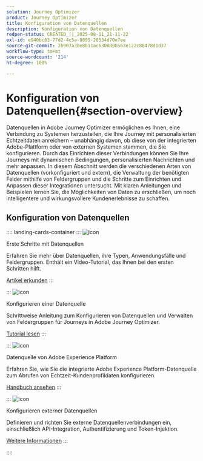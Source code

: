 ```yaml
---
solution: Journey Optimizer
product: Journey Optimizer
title: Konfiguration von Datenquellen
description: Konfiguration von Datenquellen
redpen-status: CREATED_||_2025-08-11_21-11-22
exl-id: e940bc83-77d2-4c5a-9895-20534d70e7ee
source-git-commit: 2b907a3be8b11ac6308d0b563e122c88478d1d37
workflow-type: tm+mt
source-wordcount: '214'
ht-degree: 100%

---
```


# Konfiguration von Datenquellen{#section-overview}

Datenquellen in Adobe Journey Optimizer ermöglichen es Ihnen, eine Verbindung zu Systemen herzustellen, die Ihre Journey mit personalisierten Echtzeitdaten anreichern – unabhängig davon, ob diese von der integrierten Adobe-Plattform oder von externen Systemen stammen, die Sie konfigurieren. Durch das Einrichten dieser Verbindungen können Sie Ihre Journeys mit dynamischen Bedingungen, personalisierten Nachrichten und mehr anpassen. In diesem Abschnitt werden die verschiedenen Arten von Datenquellen (vorkonfiguriert und extern), die Verwaltung der benötigten Felder mithilfe von Feldergruppen und die Schritte zum Einrichten und Anpassen dieser Integrationen untersucht. Mit klaren Anleitungen und Beispielen lernen Sie, die Möglichkeiten von Daten zu erschließen, um noch intelligentere und wirkungsvollere Kundenerlebnisse zu schaffen.

## Konfiguration von Datenquellen

:::: landing-cards-container
:::
![icon](https://cdn.experienceleague.adobe.com/icons/circle-play.svg?lang=de)

Erste Schritte mit Datenquellen

Erfahren Sie mehr über Datenquellen, ihre Typen, Anwendungsfälle und Feldergruppen. Enthält ein Video-Tutorial, das Ihnen bei den ersten Schritten hilft.

[Artikel erkunden](../using/datasource/about-data-sources.md)
:::

:::
![icon](https://cdn.experienceleague.adobe.com/icons/gear.svg?lang=de)

Konfigurieren einer Datenquelle

Schrittweise Anleitung zum Konfigurieren von Datenquellen und Verwalten von Feldergruppen für Journeys in Adobe Journey Optimizer.

[Tutorial lesen](../using/datasource/configure-data-sources.md)
:::

:::
![icon](https://cdn.experienceleague.adobe.com/icons/puzzle-piece.svg?lang=de)

Datenquelle von Adobe Experience Platform

Erfahren Sie, wie Sie die integrierte Adobe Experience Platform-Datenquelle zum Abrufen von Echtzeit-Kundenprofildaten konfigurieren.

[Handbuch ansehen](../using/datasource/adobe-experience-platform-data-source.md)
:::

:::
![icon](https://cdn.experienceleague.adobe.com/icons/code-branch.svg?lang=de)

Konfigurieren externer Datenquellen

Definieren und richten Sie externe Datenquellenverbindungen ein, einschließlich API-Integration, Authentifizierung und Token-Injektion.

[Weitere Informationen](../using/datasource/external-data-sources.md)
:::

::::
